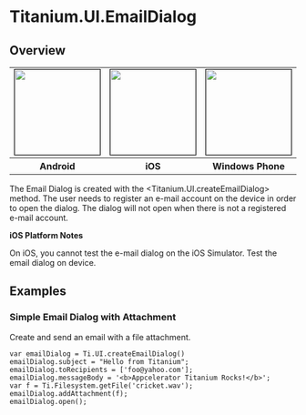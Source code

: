# Titanium.UI.EmailDialog

<ProxySummary/>

## Overview

<table id="platformComparison">
  <tr>
    <td><img src="images/emaildialog/emaildialog_android.png" height="150" style="border: 1px solid black;"/></td>
    <td><img src="images/emaildialog/emaildialog_ios.png" height="150" style="border: 1px solid black;"/></td>
    <td><img src="images/emaildialog/emaildialog_wp.png" height="150" style="border: 1px solid black;"/></td>
  </tr>
  <tr><th>Android</th><th>iOS</th><th>Windows Phone</th></tr>
</table>

The Email Dialog is created with the <Titanium.UI.createEmailDialog> method. The user needs to
register an e-mail account on the device in order to open the dialog.  The dialog will not
open when there is not a registered e-mail account.

**iOS Platform Notes**

On iOS, you cannot test the e-mail dialog on the iOS Simulator. Test the email dialog on device.

## Examples

### Simple Email Dialog with Attachment

Create and send an email with a file attachment.

    var emailDialog = Ti.UI.createEmailDialog()
    emailDialog.subject = "Hello from Titanium";
    emailDialog.toRecipients = ['foo@yahoo.com'];
    emailDialog.messageBody = '<b>Appcelerator Titanium Rocks!</b>';
    var f = Ti.Filesystem.getFile('cricket.wav');
    emailDialog.addAttachment(f);
    emailDialog.open();

<ApiDocs/>
